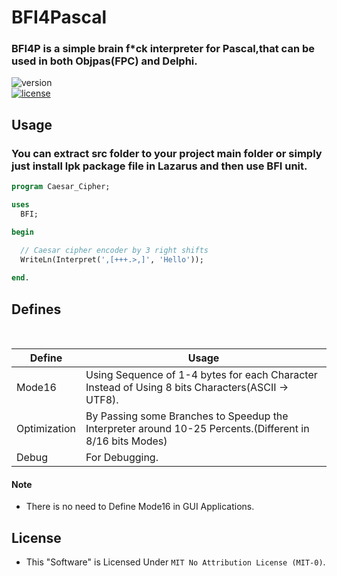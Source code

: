 # BFI4Pascal
### BFI4P is a simple brain f*ck interpreter for Pascal,that can be used in both Objpas(FPC) and Delphi.


![version](https://badgen.net/badge/version/1.0.7/red?style=flat-square)<br />
[![license](https://badgen.net/badge/license/MIT-0/477?style=flat-square)](https://github.com/0x4A4D00/BFI4Pascal/blob/main/LICENSE)

## Usage
### You can extract src folder to your project main folder or simply just install lpk package file in Lazarus and then use BFI unit.

```Pascal
program Caesar_Cipher;

uses
  BFI;

begin

  // Caesar cipher encoder by 3 right shifts 
  WriteLn(Interpret(',[+++.>,]', 'Hello'));
  
end.

```

## Defines

<br />

| Define | Usage |
| ------ | ------ |
| Mode16 | Using Sequence of 1-4 bytes for each Character Instead of Using 8 bits Characters(ASCII -> UTF8). |
| Optimization | By Passing some Branches to Speedup the Interpreter around 10-25 Percents.(Different in 8/16 bits Modes) | 
| Debug | For Debugging.|

#### Note
- There is no need to Define Mode16 in GUI Applications. 

## License
- This "Software" is Licensed Under `MIT No Attribution License (MIT-0)`.

